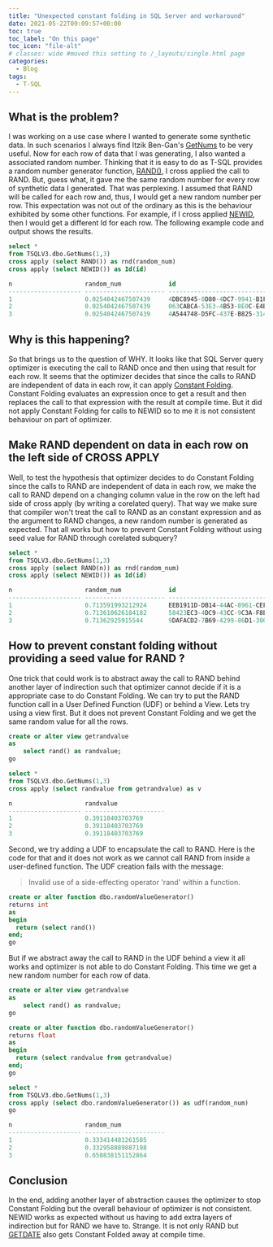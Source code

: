 ```yaml
---
title: "Unexpected constant folding in SQL Server and workaround"
date: 2021-05-22T09:09:57+00:00
toc: true
toc_label: "On this page"
toc_icon: "file-alt"
# classes: wide #moved this setting to /_layouts/single.html page
categories:
  - Blog
tags:
  - T-SQL
---
```


## What is the problem?

I was working on a use case where I wanted to generate some synthetic data. In such scenarios I always find Itzik Ben-Gan's [GetNums](https://tsql.solidq.com/SourceCodes/GetNums.txt) to be very useful. Now for each row of data that I was generating, I also wanted a associated random number. Thinking that it is easy to do as T-SQL provides a random number generator function, [RAND()](https://docs.microsoft.com/en-us/sql/t-sql/functions/rand-transact-sql?view=sql-server-ver15), I cross applied the call to RAND. But, guess what, it gave me the same  random number for every row of synthetic data I generated. That was perplexing. I assumed that RAND will be called for each row and, thus, I would get a new random number per row. This expectation was not out of the ordinary as this is the behaviour exhibited by some other functions. For example, if I cross applied [NEWID](https://docs.microsoft.com/en-us/sql/t-sql/functions/newid-transact-sql?view=sql-server-ver15), then I would get a different Id for each row. The following example code and output shows the results.

```sql
select *
from TSQLV3.dbo.GetNums(1,3) 
cross apply (select RAND()) as rnd(random_num)
cross apply (select NEWID()) as Id(id)

n                    random_num             id
-------------------- ---------------------- ------------------------------------
1                    0.0254042467507439     4DBC8945-0D80-4DC7-9941-B1F7984B111E
2                    0.0254042467507439     063CABCA-53E3-4B53-8E0C-E4B70186E6D4
3                    0.0254042467507439     4A544748-D5FC-437E-B825-314CE8BA0468
```

## Why is this happening?

So that brings us to the question of WHY. It looks like that SQL Server query optimizer is executing the call to RAND once and then using that result for each row. It seems that the optimizer decides that since the calls to RAND are independent of data in each row, it can apply [Constant Folding](https://en.wikipedia.org/wiki/Constant_folding). Constant Folding evaluates an expression once to get a result and then replaces the call to that expression with the result at compile time. But it did not apply Constant Folding for calls to NEWID so to me it is not consistent behaviour on part of optimizer.

## Make RAND dependent on data in each row on the left side of CROSS APPLY

Well, to test the hypothesis that optimizer decides to do Constant Folding since the calls to RAND are independent of data in each row, we make the call to RAND depend on a changing column value in the row on the left had side of cross apply (by writing a corelated query). That way we make sure that compiler won't treat the call to RAND as an constant expression and as the argument to RAND changes, a new random number is generated as expected. That all works but how to prevent Constant Folding without using seed value for RAND through corelated subquery?

```sql
select *
from TSQLV3.dbo.GetNums(1,3) 
cross apply (select RAND(n)) as rnd(random_num)
cross apply (select NEWID()) as Id(id)

n                    random_num             id
-------------------- ---------------------- ------------------------------------
1                    0.713591993212924      EEB1911D-DB14-44AC-8961-CEFD91902A54
2                    0.713610626184182      58423EC3-4DC9-43CC-9C3A-F8E8F0E9EC03
3                    0.71362925915544       9DAFACD2-7B69-4299-86D1-300147F0CF96
```

## How to prevent constant folding without providing a seed value for RAND ?

One trick that could work is to abstract away the call to RAND behind another layer of indirection such that optimizer cannot decide if it is a appropriate case to do Constant Folding. We can try to put the RAND function call in a User Defined Function (UDF) or behind a View. Lets try using a view first. But it does not prevent Constant Folding and we get the same random value for all the rows.

```sql
create or alter view getrandvalue
as
	select rand() as randvalue;
go

select *
from TSQLV3.dbo.GetNums(1,3) 
cross apply (select randvalue from getrandvalue) as v

n                    randvalue
-------------------- ----------------------
1                    0.39118403703769
2                    0.39118403703769
3                    0.39118403703769

```

Second, we try adding a UDF to encapsulate the call to RAND. Here is the code for that and it does not work as we cannot call RAND from inside a user-defined function. The UDF creation fails with the message:
> Invalid use of a side-effecting operator 'rand' within a function.

```sql
create or alter function dbo.randomValueGenerator() 
returns int
as
begin
  return (select rand())
end;
go
```

But if we abstract away the call to RAND in the UDF behind a view it all works and optimizer is not able to do Constant Folding. This time we get a new random number for each row of data.

```sql
create or alter view getrandvalue
as
	select rand() as randvalue;
go

create or alter function dbo.randomValueGenerator() 
returns float
as
begin
  return (select randvalue from getrandvalue)
end;
go

select *
from TSQLV3.dbo.GetNums(1,3) 
cross apply (select dbo.randomValueGenerator()) as udf(random_num) 
go

n                    random_num
-------------------- ----------------------
1                    0.333414481261585
2                    0.332958889887198
3                    0.650838151152864
```

## Conclusion

In the end, adding another layer of abstraction causes the optimizer to stop Constant Folding but the overall behaviour of optimizer is not consistent. NEWID works as expected without us having to add extra layers of indirection but for RAND we have to. Strange. It is not only RAND but [GETDATE](https://docs.microsoft.com/en-us/sql/t-sql/functions/getdate-transact-sql?view=sql-server-ver15) also gets Constant Folded away at compile time.

